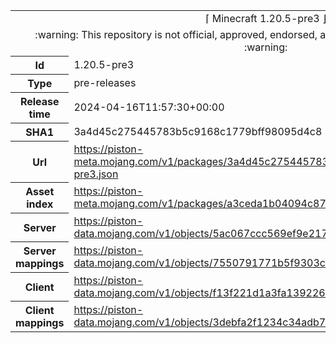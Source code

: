 <html><table>
<tr><td colspan="2" align="center"><img width="0" height="0"><br/>⌈ Minecraft 1.20.5-pre3 ⌋<br/><img width="0" height="0"></td></tr>
<tr><td colspan="2" align="center"><img width="0" height="0"><br/>
:warning: This repository is not official, approved, endorsed, associated or connected with Mojang :warning:
<br/><img width="0" height="0"></td></tr>
<tr><th>Id</th><td>1.20.5-pre3</td></tr>
<tr><th>Type</th><td>pre-releases</td></tr>
<tr><th>Release time</th><td>2024-04-16T11:57:30+00:00</td></tr>
<tr><th>SHA1</th><td>3a4d45c275445783b5c9168c1779bff98095d4c8</td></tr>
<tr><th>Url</th><td><a href="https://piston-meta.mojang.com/v1/packages/3a4d45c275445783b5c9168c1779bff98095d4c8/1.20.5-pre3.json">https://piston-meta.mojang.com/v1/packages/3a4d45c275445783b5c9168c1779bff98095d4c8/1.20.5-pre3.json</a></td></tr>
<tr><th>Asset index</th><td><a href="https://piston-meta.mojang.com/v1/packages/a3ceda1b04094c87100e340ed832b4c377c1a324/16.json">https://piston-meta.mojang.com/v1/packages/a3ceda1b04094c87100e340ed832b4c377c1a324/16.json</a></td></tr>
<tr><th>Server</th><td><a href="https://piston-data.mojang.com/v1/objects/5ac067ccc569ef9e2177cf4331c8e82d3e072692/server.jar">https://piston-data.mojang.com/v1/objects/5ac067ccc569ef9e2177cf4331c8e82d3e072692/server.jar</a></td></tr>
<tr><th>Server mappings</th><td><a href="https://piston-data.mojang.com/v1/objects/7550791771b5f9303ca173524499ad465c2313f6/server.txt">https://piston-data.mojang.com/v1/objects/7550791771b5f9303ca173524499ad465c2313f6/server.txt</a></td></tr>
<tr><th>Client</th><td><a href="https://piston-data.mojang.com/v1/objects/f13f221d1a3fa1392265f9d7354c16733166e432/client.jar">https://piston-data.mojang.com/v1/objects/f13f221d1a3fa1392265f9d7354c16733166e432/client.jar</a></td></tr>
<tr><th>Client mappings</th><td><a href="https://piston-data.mojang.com/v1/objects/3debfa2f1234c34adb7f139565a6ae942f6fa023/client.txt">https://piston-data.mojang.com/v1/objects/3debfa2f1234c34adb7f139565a6ae942f6fa023/client.txt</a></td></tr>
</table></html>